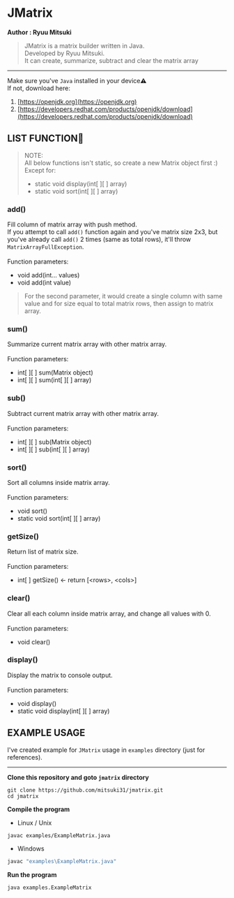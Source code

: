 # JMatrix
**Author : Ryuu Mitsuki<br>**

> JMatrix is a matrix builder written in Java.<br>
> Developed by Ryuu Mitsuki.<br>
> It can create, summarize, subtract and clear the matrix array

---

Make sure you've `Java` installed in your device:warning:<br>
If not, download here:<br>
1. [https://openjdk.org](https://openjdk.org)
2. [https://developers.redhat.com/products/openjdk/download](https://developers.redhat.com/products/openjdk/download)

## LIST FUNCTION:rocket:
> NOTE:<br>
> All below functions isn't static, so create a new Matrix object first :)<br>
> Except for:
> - static void display(int[ ][ ] array)
> - static void sort(int[ ][ ] array)


### add()
Fill column of matrix array with push method.<br>
If you attempt to call `add()` function again and you've matrix size 2x3, but you've already call `add()` 2 times (same as total rows), it'll throw `MatrixArrayFullException`.<br>
<br>
Function parameters:
- void add(int... values)
- void add(int value)
> For the second parameter, it would create a single column with same value and for size equal to total matrix rows, then assign to matrix array.


### sum()
Summarize current matrix array with other matrix array.<br>
<br>
Function parameters:
- int[ ][ ] sum(Matrix object)
- int[ ][ ] sum(int[ ][ ] array)

### sub()
Subtract current matrix array with other matrix array.<br>
<br>
Function parameters:
- int[ ][ ] sub(Matrix object)
- int[ ][ ] sub(int[ ][ ] array)

### sort()
Sort all columns inside matrix array.<br>
<br>
Function parameters:
- void sort()
- static void sort(int[ ][ ] array)

### getSize()
Return list of matrix size.<br>
<br>
Function parameters:
- int[ ] getSize()  <- return [\<rows\>, \<cols\>]

### clear()
Clear all each column inside matrix array, and change all values with 0.<br>
<br>
Function parameters:
- void clear()

### display()
Display the matrix to console output.<br>
<br>
Function parameters:
- void display()
- static void display(int[ ][ ] array)


## EXAMPLE USAGE

I've created example for `JMatrix` usage in `examples` directory (just for references).<br>

---

**Clone this repository and goto `jmatrix` directory<br>**
```shell|powershell
git clone https://github.com/mitsuki31/jmatrix.git
cd jmatrix
```

**Compile the program<br>**
- Linux / Unix
```shell
javac examples/ExampleMatrix.java
```
- Windows
```powershell
javac "examples\ExampleMatrix.java"
```

**Run the program<br>**
```shell|powershell
java examples.ExampleMatrix
```
